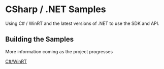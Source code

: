 # CSharp / .NET Samples

Using C# / WinRT and the latest versions of .NET to use the SDK and API.

## Building the Samples

More information coming as the project progresses

[C#/WinRT](https://learn.microsoft.com/windows/apps/develop/platform/csharp-winrt/)
